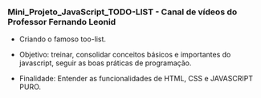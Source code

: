 ### Mini_Projeto_JavaScript_TODO-LIST - Canal de vídeos do Professor Fernando Leonid 

* Criando o famoso too-list.

* Objetivo: treinar, consolidar conceitos básicos e importantes do javascript, seguir as boas práticas de programação.

* Finalidade: Entender as funcionalidades de HTML, CSS e JAVASCRIPT PURO.
